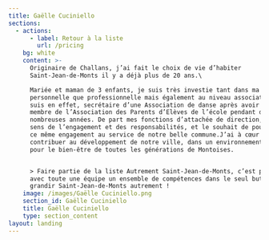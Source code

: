 ```yaml
---
title: Gaëlle Cuciniello
sections:
  - actions:
      - label: Retour à la liste
        url: /pricing
    bg: white
    content: >-
      Originaire de Challans, j’ai fait le choix de vie d’habiter
      Saint-Jean-de-Monts il y a déjà plus de 20 ans.\

      Mariée et maman de 3 enfants, je suis très investie tant dans ma vie
      personnelle que professionnelle mais également au niveau associatif. Je
      suis en effet, secrétaire d’une Association de danse après avoir été
      membre de l’Association des Parents d’Elèves de l’école pendant de
      nombreuses années. De part mes fonctions d’attachée de direction, j’ai le
      sens de l’engagement et des responsabilités, et le souhait de poursuivre
      ce même engagement au service de notre belle commune.J’ai à cœur de
      contribuer au développement de notre ville, dans un environnement durable
      pour le bien-être de toutes les générations de Montoises. 


      > Faire partie de la liste Autrement Saint-Jean-de-Monts, c’est partager
      avec toute une équipe un ensemble de compétences dans le seul but de faire
      grandir Saint-Jean-de-Monts autrement !
    image: /images/Gaëlle Cuciniello.png
    section_id: Gaëlle Cuciniello
    title: Gaëlle Cuciniello
    type: section_content
layout: landing
---
```


